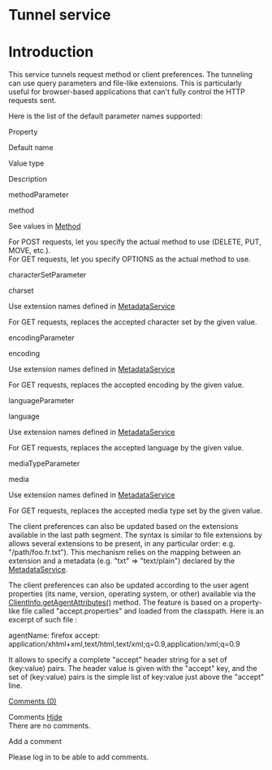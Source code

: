 Tunnel service
==============

Introduction
============

This service tunnels request method or client preferences. The tunneling
can use query parameters and file-like extensions. This is particularly
useful for browser-based applications that can't fully control the HTTP
requests sent.

Here is the list of the default parameter names supported:

Property

Default name

Value type

Description

methodParameter

method

See values in
[Method](http://web.archive.org/web/20100921000041/http://www.restlet.org/documentation/1.1/api/org/restlet/data/Method.html)

For POST requests, let you specify the actual method to use (DELETE,
PUT, MOVE, etc.).\
 For GET requests, let you specify OPTIONS as the actual method to use.

characterSetParameter

charset

Use extension names defined in
[MetadataService](http://web.archive.org/web/20100921000041/http://www.restlet.org/documentation/1.1/api/org/restlet/service/MetadataService.html)

For GET requests, replaces the accepted character set by the given
value.

encodingParameter

encoding

Use extension names defined in
[MetadataService](http://web.archive.org/web/20100921000041/http://www.restlet.org/documentation/1.1/api/org/restlet/service/MetadataService.html)

For GET requests, replaces the accepted encoding by the given value.

languageParameter

language

Use extension names defined in
[MetadataService](http://web.archive.org/web/20100921000041/http://www.restlet.org/documentation/1.1/api/org/restlet/service/MetadataService.html)

For GET requests, replaces the accepted language by the given value.

mediaTypeParameter

media

Use extension names defined in
[MetadataService](http://web.archive.org/web/20100921000041/http://www.restlet.org/documentation/1.1/api/org/restlet/service/MetadataService.html)

For GET requests, replaces the accepted media type set by the given
value.

The client preferences can also be updated based on the extensions
available in the last path segment. The syntax is similar to file
extensions by allows several extensions to be present, in any particular
order: e.g. "/path/foo.fr.txt"). This mechanism relies on the mapping
between an extension and a metadata (e.g. "txt" =\> "text/plain")
declared by the
[MetadataService](http://web.archive.org/web/20100921000041/http://www.restlet.org/documentation/1.1/api/org/restlet/service/MetadataService.html).

The client preferences can also be updated according to the user agent
properties (its name, version, operating system, or other) available via
the
[ClientInfo.getAgentAttributes()](http://web.archive.org/web/20100921000041/http://www.restlet.org/documentation/1.1/api/org/restlet/data/ClientInfo.html#getAgentAttributes%28%29)
method. The feature is based on a property-like file called
"accept.properties" and loaded from the classpath. Here is an excerpt of
such file :

agentName: firefox accept:
application/xhtml+xml,text/html,text/xml;q=0.9,application/xml;q=0.9

It allows to specify a complete "accept" header string for a set of
(key:value) pairs. The header value is given with the "accept" key, and
the set of (key:value) pairs is the simple list of key:value just above
the "accept" line.

[Comments
(0)](http://web.archive.org/web/20100921000041/http://wiki.restlet.org/docs_2.0/13-restlet/27-restlet/331-restlet/207-restlet.html#)

Comments
[Hide](http://web.archive.org/web/20100921000041/http://wiki.restlet.org/docs_2.0/13-restlet/27-restlet/331-restlet/207-restlet.html#)
\
There are no comments.

Add a comment

Please log in to be able to add comments.
